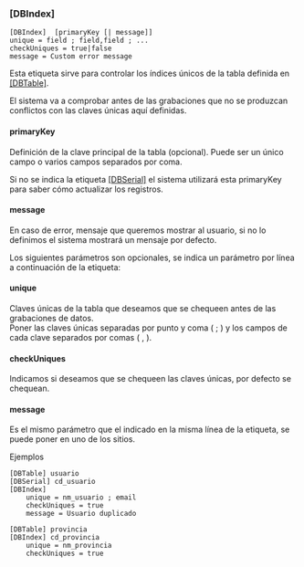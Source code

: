 ### [DBIndex]

`[DBIndex]  [primaryKey [| message]]`  
`unique = field ; field,field ; ...`  
`checkUniques = true|false`  
`message = Custom error message`

Esta etiqueta sirve para controlar los índices únicos de la tabla definida en [[DBTable]](tag_dbtable.md).

El sistema va a comprobar antes de las grabaciones que no se produzcan conflictos con las claves únicas aquí definidas.

#### primaryKey

Definición de la clave principal de la tabla (opcional). Puede ser un único campo o varios campos separados por coma.

Si no se indica la etiqueta [[DBSerial]](tag_dbserial.md) el sistema utilizará esta primaryKey para saber cómo actualizar los registros.

#### message

En caso de error, mensaje que queremos mostrar al usuario, si no lo definimos el sistema mostrará un mensaje por defecto.

Los siguientes parámetros son opcionales, se indica un parámetro por línea a continuación de la etiqueta:

#### unique

Claves únicas de la tabla que deseamos que se chequeen antes de las grabaciones de datos.  
Poner las claves únicas separadas por punto y coma ( ; ) y los campos de cada clave separados por comas ( , ).

#### checkUniques

Indicamos si deseamos que se chequeen las claves únicas, por defecto se chequean.

#### message

Es el mismo parámetro que el indicado en la misma línea de la etiqueta, se puede poner en uno de los sitios.


Ejemplos
```
[DBTable] usuario
[DBSerial] cd_usuario
[DBIndex] 
    unique = nm_usuario ; email
    checkUniques = true
    message = Usuario duplicado
```

```
[DBTable] provincia
[DBIndex] cd_provincia
    unique = nm_provincia
    checkUniques = true
```
